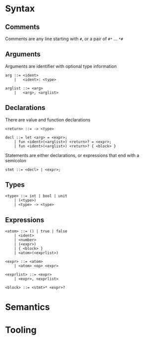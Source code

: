 # Syntax

## Comments

Comments are any line starting with `#`, or a pair of `#*` ... `*#`

## Arguments

Arguments are identifier with optional type information

    arg ::= <ident>
        |   <ident>: <type>

    arglist ::= <arg>
        |   <arg>, <arglist>

## Declarations

There are value and function declarations

    <return> ::= -> <type>

    decl ::= let <arg> = <expr>;
        | fun <ident>(<arglist>) <return>? = <expr>;
        | fun <ident>(<arglist>) <return>? { <block> }

Statements are either declarations, or expressions that end with a semicolon

    stmt ::= <decl> | <expr>;

## Types

    <type> ::= int | bool | unit
        | (<type>)
        | <type> -> <type>

## Expressions

    <atom> ::= () | true | false
        | <ident>
        | <number>
        | (<expr>)
        | { <block> }
        | <atom>(<exprlist>)

    <expr> ::= <atom>
        | <atom> <op> <expr>

    <exprlist> ::= <expr>
        | <expr>, <exprlist>

    <block> ::= <stmt>* <expr>?

# Semantics

# Tooling
